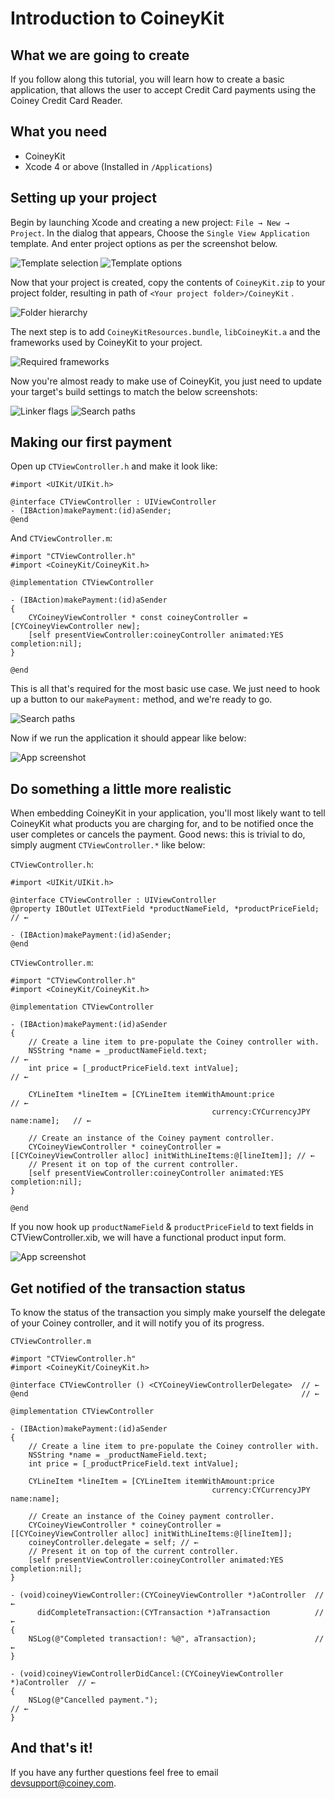 # Introduction to CoineyKit

## What we are going to create

If you follow along this tutorial, you will learn how to create a basic application, that allows the user to accept Credit Card payments using the Coiney Credit Card Reader.

## What you need

 * CoineyKit
 * Xcode 4 or above (Installed in `/Applications`)
 

## Setting up your project

Begin by launching Xcode and creating a new project: `File → New → Project`. In the dialog that appears, Choose the `Single View Application` template. And enter project options as per the screenshot below.

![Template selection](readme_images/template-selection.png)
![Template options](readme_images/template-options.png)

Now that your project is created, copy the contents of `CoineyKit.zip` to your project folder, resulting in path of `<Your project folder>/CoineyKit` .

![Folder hierarchy](readme_images/folder-hierarchy.png)

The next step is to add `CoineyKitResources.bundle`, `libCoineyKit.a` and the frameworks used by CoineyKit to your project. 

![Required frameworks](readme_images/required-frameworks.png)

Now you're almost ready to make use of CoineyKit, you just need to update your target's build settings to match the below screenshots:

![Linker flags](readme_images/ldflags.png)
![Search paths](readme_images/searchpaths.png)


## Making our first payment

Open up `CTViewController.h` and make it look like:

    #import <UIKit/UIKit.h>
    
    @interface CTViewController : UIViewController
    - (IBAction)makePayment:(id)aSender;
    @end
    
And `CTViewController.m`:

    #import "CTViewController.h"
    #import <CoineyKit/CoineyKit.h>
    
    @implementation CTViewController
    
    - (IBAction)makePayment:(id)aSender
    {
        CYCoineyViewController * const coineyController = [CYCoineyViewController new];
        [self presentViewController:coineyController animated:YES completion:nil];
    }
    
    @end
    

This is all that's required for the most basic use case. We just need to hook up a button to our `makePayment:` method, and we're ready to go.

![Search paths](readme_images/action-connection.png)

Now if we run the application it should appear like below:

![App screenshot](readme_images/simshot1.png)

## Do something a little more realistic

When embedding CoineyKit in your application, you'll most likely want to tell CoineyKit what products you are charging for, and to be notified once the user completes or cancels the payment. Good news: this is trivial to do, simply augment `CTViewController.*` like below:

`CTViewController.h`:

    #import <UIKit/UIKit.h>
    
    @interface CTViewController : UIViewController
    @property IBOutlet UITextField *productNameField, *productPriceField;  // ←
    
    - (IBAction)makePayment:(id)aSender;
    @end

`CTViewController.m`:

    #import "CTViewController.h"
    #import <CoineyKit/CoineyKit.h>
    
    @implementation CTViewController
    
    - (IBAction)makePayment:(id)aSender
    {
        // Create a line item to pre-populate the Coiney controller with.
        NSString *name = _productNameField.text;                          // ←
        int price = [_productPriceField.text intValue];                   // ←
        
        CYLineItem *lineItem = [CYLineItem itemWithAmount:price                       // ←
                                                 currency:CYCurrencyJPY name:name];   // ←
        
        // Create an instance of the Coiney payment controller.
        CYCoineyViewController * coineyController = [[CYCoineyViewController alloc] initWithLineItems:@[lineItem]]; // ←
        // Present it on top of the current controller.
        [self presentViewController:coineyController animated:YES completion:nil];
    }
    
    @end
    
If you now hook up `productNameField` & `productPriceField` to text fields in CTViewController.xib, we will have a functional product input form.

![App screenshot](readme_images/simshot2.png)

## Get notified of the transaction status

To know the status of the transaction you simply make yourself the delegate of your Coiney controller, and it will notify you of its progress.

`CTViewController.m`

    #import "CTViewController.h"
    #import <CoineyKit/CoineyKit.h>
    
    @interface CTViewController () <CYCoineyViewControllerDelegate>  // ←
    @end                                                             // ←
    
    @implementation CTViewController
    
    - (IBAction)makePayment:(id)aSender
    {
        // Create a line item to pre-populate the Coiney controller with.
        NSString *name = _productNameField.text;
        int price = [_productPriceField.text intValue];
        
        CYLineItem *lineItem = [CYLineItem itemWithAmount:price
                                                 currency:CYCurrencyJPY name:name];
        
        // Create an instance of the Coiney payment controller.
        CYCoineyViewController * coineyController = [[CYCoineyViewController alloc] initWithLineItems:@[lineItem]];
        coineyController.delegate = self; // ←
        // Present it on top of the current controller.
        [self presentViewController:coineyController animated:YES completion:nil];
    }
    
    - (void)coineyViewController:(CYCoineyViewController *)aController  // ←
          didCompleteTransaction:(CYTransaction *)aTransaction          // ←
    {
        NSLog(@"Completed transaction!: %@", aTransaction);             // ←
    }
    
    - (void)coineyViewControllerDidCancel:(CYCoineyViewController *)aController  // ←
    {
        NSLog(@"Cancelled payment.");                                            // ←
    }


## And that's it!

If you have any further questions feel free to email <devsupport@coiney.com>.